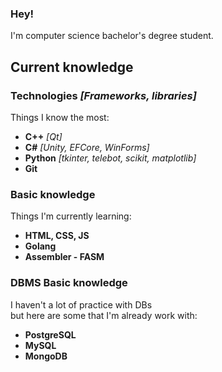 ### Hey!
I'm computer science bachelor's degree student. 

## Current knowledge

### Technologies *[Frameworks, libraries]*

Things I know the most:
- **C++** *[Qt]*
- **C#** *[Unity, EFCore, WinForms]*
- **Python** *[tkinter, telebot, scikit, matplotlib]*
- **Git**

### Basic knowledge

Things I'm currently learning:
- **HTML, CSS, JS**
- **Golang**
- **Assembler - FASM**

### DBMS Basic knowledge

I haven't a lot of practice with DBs
<br>but here are some that I'm already work with:
- **PostgreSQL**
- **MySQL**
- **MongoDB**
